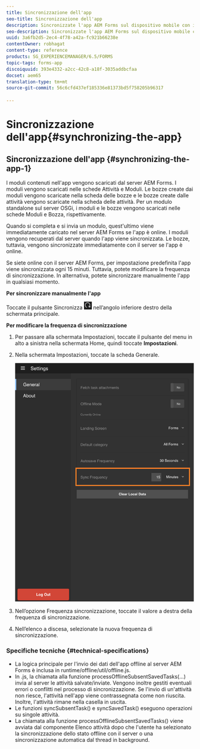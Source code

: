 ```yaml
---
title: Sincronizzazione dell'app
seo-title: Sincronizzazione dell'app
description: Sincronizzate l'app AEM Forms sul dispositivo mobile con il server AEM Forms.
seo-description: Sincronizzate l'app AEM Forms sul dispositivo mobile con il server AEM Forms.
uuid: 3a6fb2d5-2ec4-4f78-a42a-fc921b66238e
contentOwner: robhagat
content-type: reference
products: SG_EXPERIENCEMANAGER/6.5/FORMS
topic-tags: forms-app
discoiquuid: 393e4332-a2cc-42c8-a18f-3035addbcfaa
docset: aem65
translation-type: tm+mt
source-git-commit: 56c6cfd437ef185336e81373bd5f758205b96317

---
```



# Sincronizzazione dell&#39;app{#synchronizing-the-app}

## Sincronizzazione dell&#39;app {#synchronizing-the-app-1}

I moduli contenuti nell&#39;app vengono scaricati dal server AEM Forms. I moduli vengono scaricati nelle schede Attività e Moduli. Le bozze create dai moduli vengono scaricate nella scheda delle bozze e le bozze create dalle attività vengono scaricate nella scheda delle attività. Per un modulo standalone sul server OSGi, i moduli e le bozze vengono scaricati nelle schede Moduli e Bozza, rispettivamente.

Quando si completa e si invia un modulo, quest&#39;ultimo viene immediatamente caricato nel server AEM Forms se l&#39;app è online. I moduli vengono recuperati dal server quando l&#39;app viene sincronizzata. Le bozze, tuttavia, vengono sincronizzate immediatamente con il server se l&#39;app è online.

Se siete online con il server AEM Forms, per impostazione predefinita l&#39;app viene sincronizzata ogni 15 minuti. Tuttavia, potete modificare la frequenza di sincronizzazione. In alternativa, potete sincronizzare manualmente l&#39;app in qualsiasi momento.

**Per sincronizzare manualmente l&#39;app**

Toccate il pulsante Sincronizza ![sincronizzazione-app](assets/sync-app.png) nell’angolo inferiore destro della schermata principale.

**Per modificare la frequenza di sincronizzazione**

1. Per passare alla schermata Impostazioni, toccate il pulsante del menu in alto a sinistra nella schermata Home, quindi toccate **Impostazioni**.
1. Nella schermata Impostazioni, toccate la scheda Generale.

   ![Impostazione della frequenza di sincronizzazione nella finestra Impostazioni generali](assets/gen-settings-2.png)

1. Nell’opzione Frequenza sincronizzazione, toccate il valore a destra della frequenza di sincronizzazione.
1. Nell’elenco a discesa, selezionate la nuova frequenza di sincronizzazione.

### Specifiche tecniche {#technical-specifications}

* La logica principale per l&#39;invio dei dati dell&#39;app offline al server AEM Forms è inclusa in runtime/offline/util/offline.js.
* In .js, la chiamata alla funzione processOfflineSubsentSavedTasks(...) invia al server le attività salvate/inviate. Vengono inoltre gestiti eventuali errori o conflitti nel processo di sincronizzazione. Se l&#39;invio di un&#39;attività non riesce, l&#39;attività nell&#39;app viene contrassegnata come non riuscita. Inoltre, l&#39;attività rimane nella casella in uscita.
* Le funzioni syncSubsentTask() e syncSavedTask() eseguono operazioni su singole attività.
* La chiamata alla funzione processOfflineSubsentSavedTasks() viene avviata dal componente Elenco attività dopo che l&#39;utente ha selezionato la sincronizzazione dello stato offline con il server o una sincronizzazione automatica dal thread in background.
